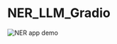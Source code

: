 # NER_LLM_Gradio

![NER app demo](https://github.com/b-fakhar/NER_LLM_Gradio/assets/59096353/caa0bfcd-287f-4651-9414-fa2240586bb9)
